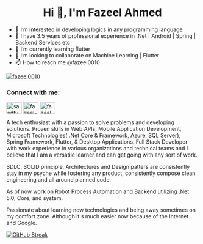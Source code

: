 
<h1 align="center">Hi 👋, I'm Fazeel Ahmed</h1>

- 👀 I’m interested in developing logics in any programming language
- 🌱 I have 3.5 years of professional experience in .Net | Android | Spring | Backend Services etc
- 🌱 I’m currently learning flutter
- 💞️ I’m looking to collaborate on Machine Learning | Flutter
- 📫 How to reach me @fazeel0010

<p align="left"> <a href="https://twitter.com/fazeel0010" target="blank"><img src="https://img.shields.io/twitter/follow/fazeel0010?logo=twitter&style=for-the-badge" alt="fazeel0010" /></a> </p>

<h3 align="left">Connect with me:</h3>
<p align="left">
<a href="https://twitter.com/fazeel0010" target="blank"><img align="center" src="https://raw.githubusercontent.com/rahuldkjain/github-profile-readme-generator/master/src/images/icons/Social/twitter.svg" alt="saadtypes" height="30" width="40" /></a>
<a href="https://linkedin.com/in/fazeel-ahmed-0010" target="blank"><img align="center" src="https://raw.githubusercontent.com/rahuldkjain/github-profile-readme-generator/master/src/images/icons/Social/linked-in-alt.svg" alt="fazeel-ahmed-0010" height="30" width="40" /></a>
<a href="https://instagram.com/fazeel0010" target="blank"><img align="center" src="https://raw.githubusercontent.com/rahuldkjain/github-profile-readme-generator/master/src/images/icons/Social/instagram.svg" alt="fazeel0010" height="30" width="40" /></a>
</p>

A tech enthusiast with a passion to solve problems and developing solutions. Proven skills in Web APIs, Mobile Application Development, Microsoft Technologies( .Net Core & Framework, Azure, SQL Server), Spring Framework, Flutter, & Desktop Applications. Full Stack Developer with work experience in various organizations and technical teams and I believe that I am a versatile learner and can get going with any sort of work.

SDLC, SOLID principle, Architectures and Design patters are consistently stay in my psyche while fostering any product, consistently compose clean engineering and all around planned code.

As of now work on Robot Process Automation and Backend utilizing .Net 5.0, Core, and system.

Passionate about learning new technologies and being away sometimes on my comfort zone. Although it's much easier now because of the Internet and Google.

[![GitHub Streak](https://github-readme-streak-stats.herokuapp.com?user=fazeel0010&theme=gruvbox_duo&hide_border=true&border_radius=4.8&date_format=j%20M%5B%20Y%5D)](https://git.io/streak-stats)

<!--
**fazeel0010/fazeel0010** is a ✨ _special_ ✨ repository because its `README.md` (this file) appears on your GitHub profile.
Here are some ideas to get you started:
- 🔭 I’m currently working on ...
- 🌱 I’m currently learning ...
- 👯 I’m looking to collaborate on ...
- 🤔 I’m looking for help with ...
- 💬 Ask me about ...
- 📫 How to reach me: ...
- 😄 Pronouns: ...
- ⚡ Fun fact: ...
-->
